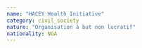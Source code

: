 ```yaml
---
name: "HACEY Health Initiative"
category: civil_society
nature: "Organisation à but non lucratif"
nationality: NGA
---
```

    